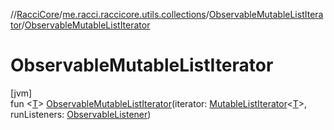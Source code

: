 //[RacciCore](../../../index.md)/[me.racci.raccicore.utils.collections](../index.md)/[ObservableMutableListIterator](index.md)/[ObservableMutableListIterator](-observable-mutable-list-iterator.md)

# ObservableMutableListIterator

[jvm]\
fun &lt;[T](index.md)&gt; [ObservableMutableListIterator](-observable-mutable-list-iterator.md)(iterator: [MutableListIterator](https://kotlinlang.org/api/latest/jvm/stdlib/kotlin.collections/-mutable-list-iterator/index.html)&lt;[T](index.md)&gt;, runListeners: [ObservableListener](../index.md#1056729540%2FClasslikes%2F-519281799))
